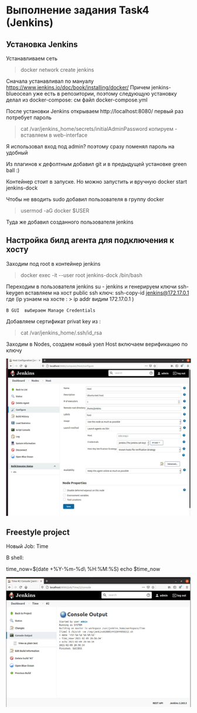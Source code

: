 #  Выполнение задания Task4 (Jenkins)  #  
  
 
##  Установка  Jenkins  ## 

Устанавливаем сеть 
>	docker network create jenkins  

Сначала устанавливал по мануалу https://www.jenkins.io/doc/book/installing/docker/
Причем jenkins-blueocean уже есть в репозитории, поэтому следующую установку делал из docker-compose: 
см файл docker-compose.yml

После установки Jenkins открываем http://localhost:8080/
первый раз потребует пароль
>	cat /var/jenkins_home/secrets/initialAdminPassword  копируем - вставляем в web-interface  

Я использовал вход под admin? поэтому сразу поменял пароль на удобный 

Из плагинов к дефолтным добавил git и в предыдущей установке green ball :)

Контейнер стоит в запуске. Но можно запустить и вручную
docker start jenkins-dock 

Чтобы не вводить sudo добавил пользователя в группу docker
>	 usermod -aG docker $USER

Туда же добавил созданного пользователя jenkins


##  Настройка  билд агента  для подключения к хосту ## 

 
Заходим под root в контейнер jenkins
>	docker exec -it --user root jenkins-dock  /bin/bash  

Переходим в пользователя    jenkins
 su - jenkins
 и генерируем ключи
 ssh-keygen
 вставляем на хост public ssh ключ:
 ssh-copy-id jenkins@172.17.0.1
где  (ip узнаем на хосте : > ip addr
видим 172.17.0.1 )
	
	В GUI  выбираем Manage Credentials
Добавляем сертификат privat key из : 
>  cat /var/jenkins_home/.ssh/id_rsa

Заходим в Nodes, создаем новый узел Host
включаем верификацию по ключу

![Как-то так:](Host.jpg)  

##  Freestyle project ## 

Новый Job: Time

В shell:

time_now=$(date  +%Y-%m-%d\ %H:%M:%S)
echo $time_now

![Результат выполнения:](time.jpg)  